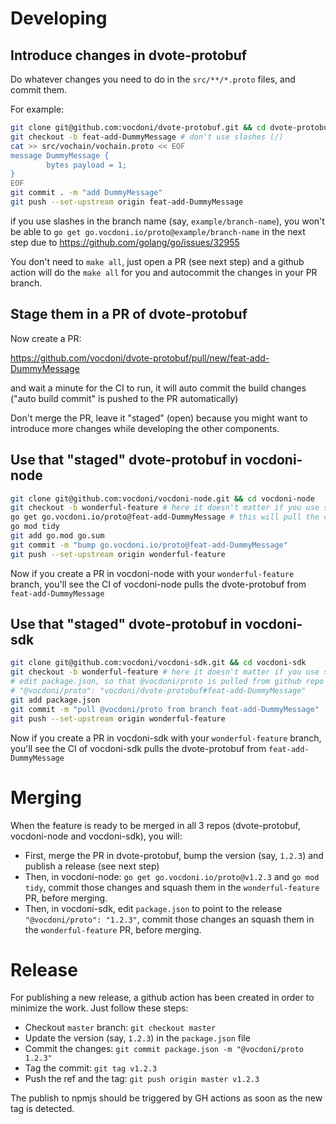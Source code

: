 # Developing

## Introduce changes in dvote-protobuf

Do whatever changes you need to do in the `src/**/*.proto` files, and commit them.

For example:

```sh
git clone git@github.com:vocdoni/dvote-protobuf.git && cd dvote-protobuf
git checkout -b feat-add-DummyMessage # don't use slashes (/)
cat >> src/vochain/vochain.proto << EOF
message DummyMessage {
        bytes payload = 1;
}
EOF
git commit . -m "add DummyMessage"
git push --set-upstream origin feat-add-DummyMessage
```

if you use slashes in the branch name (say, `example/branch-name`), you won't be able to `go get go.vocdoni.io/proto@example/branch-name` in the next step due to https://github.com/golang/go/issues/32955

You don't need to `make all`, just open a PR (see next step) and a github action will do the `make all` for you and autocommit the changes in your PR branch.

## Stage them in a PR of dvote-protobuf

Now create a PR:

https://github.com/vocdoni/dvote-protobuf/pull/new/feat-add-DummyMessage

and wait a minute for the CI to run, it will auto commit the build changes
("auto build commit" is pushed to the PR automatically)

Don't merge the PR, leave it "staged" (open) because you might want to introduce more changes while developing the other components.

## Use that "staged" dvote-protobuf in vocdoni-node

```sh
git clone git@github.com:vocdoni/vocdoni-node.git && cd vocdoni-node
git checkout -b wonderful-feature # here it doesn't matter if you use slashes (/)
go get go.vocdoni.io/proto@feat-add-DummyMessage # this will pull the code from your PR
go mod tidy
git add go.mod go.sum
git commit -m "bump go.vocdoni.io/proto@feat-add-DummyMessage"
git push --set-upstream origin wonderful-feature
```

Now if you create a PR in vocdoni-node with your `wonderful-feature` branch, you'll see the CI of vocdoni-node pulls the dvote-protobuf from `feat-add-DummyMessage`

## Use that "staged" dvote-protobuf in vocdoni-sdk

```sh
git clone git@github.com:vocdoni/vocdoni-sdk.git && cd vocdoni-sdk
git checkout -b wonderful-feature # here it doesn't matter if you use slashes (/)
# edit package.json, so that @vocdoni/proto is pulled from github repo
# "@vocdoni/proto": "vocdoni/dvote-protobuf#feat-add-DummyMessage"
git add package.json
git commit -m "pull @vocdoni/proto from branch feat-add-DummyMessage"
git push --set-upstream origin wonderful-feature
```

Now if you create a PR in vocdoni-sdk with your `wonderful-feature` branch, you'll see the CI of vocdoni-sdk pulls the dvote-protobuf from `feat-add-DummyMessage`

# Merging

When the feature is ready to be merged in all 3 repos (dvote-protobuf, vocdoni-node and vocdoni-sdk), you will:

* First, merge the PR in dvote-protobuf, bump the version  (say, `1.2.3`) and publish a release (see next step)
* Then, in vocdoni-node: `go get go.vocdoni.io/proto@v1.2.3` and `go mod tidy`, commit those changes and squash them in the `wonderful-feature` PR, before merging.
* Then, in vocdoni-sdk, edit `package.json` to point to the release `"@vocdoni/proto": "1.2.3"`, commit those changes an squash them in the `wonderful-feature` PR, before merging.

# Release

For publishing a new release, a github action has been created in
order to minimize the work. Just follow these steps:

- Checkout `master` branch: `git checkout master`
- Update the version (say, `1.2.3`) in the `package.json` file
- Commit the changes: `git commit package.json -m "@vocdoni/proto 1.2.3"`
- Tag the commit: `git tag v1.2.3`
- Push the ref and the tag: `git push origin master v1.2.3`

The publish to npmjs should be triggered by GH actions as soon as the new tag is detected.